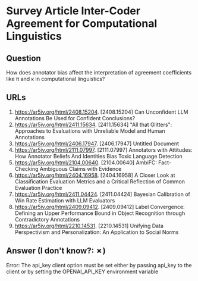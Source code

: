# Survey Article Inter-Coder Agreement for Computational Linguistics

## Question

How does annotator bias affect the interpretation of agreement coefficients like π and κ in computational linguistics?

## URLs

1. https://ar5iv.org/html/2408.15204. [2408.15204] Can Unconfident LLM Annotations Be Used for Confident Conclusions?
2. https://ar5iv.org/html/2411.15634. [2411.15634] "All that Glitters": Approaches to Evaluations with Unreliable Model and Human Annotations
3. https://ar5iv.org/html/2406.17947. [2406.17947] Untitled Document
4. https://ar5iv.org/html/2111.07997. [2111.07997] Annotators with Attitudes: How Annotator Beliefs And Identities Bias Toxic Language Detection
5. https://ar5iv.org/html/2104.00640. [2104.00640] AmbiFC: Fact-Checking Ambiguous Claims with Evidence
6. https://ar5iv.org/html/2404.16958. [2404.16958] A Closer Look at Classification Evaluation Metrics and a Critical Reflection of Common Evaluation Practice
7. https://ar5iv.org/html/2411.04424. [2411.04424] Bayesian Calibration of Win Rate Estimation with LLM Evaluators
8. https://ar5iv.org/html/2409.09412. [2409.09412] Label Convergence: Defining an Upper Performance Bound in Object Recognition through Contradictory Annotations
9. https://ar5iv.org/html/2210.14531. [2210.14531] Unifying Data Perspectivism and Personalization: An Application to Social Norms

## Answer (I don't know?: ✗)

Error: The api_key client option must be set either by passing api_key to the client or by setting the OPENAI_API_KEY environment variable